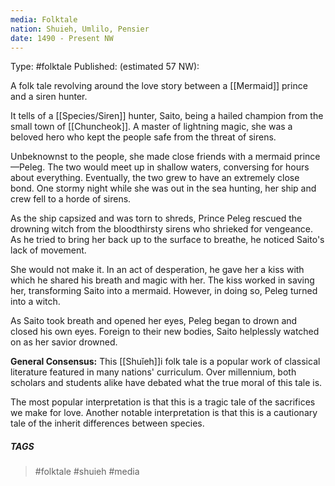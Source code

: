 ```yaml
---
media: Folktale
nation: Shuieh, Umlilo, Pensier
date: 1490 - Present NW
---
```

Type: #folktale
Published: (estimated 57 NW):

A folk tale revolving around the love story between a [[Mermaid]] prince and a siren hunter. 

It tells of a [[Species/Siren]] hunter, Saito, being a hailed champion from the small town of [[Chuncheok]]. A master of lightning magic, she was a beloved hero who kept the people safe from the threat of sirens. 

Unbeknownst to the people, she made close friends with a mermaid prince—Peleg. The two would meet up in shallow waters, conversing for hours about everything. Eventually, the two grew to have an extremely close bond. One stormy night while she was out in the sea hunting, her ship and crew fell to a horde of sirens. 

As the ship capsized and was torn to shreds, Prince Peleg rescued the drowning witch from the bloodthirsty sirens who shrieked for vengeance. As he tried to bring her back up to the surface to breathe, he noticed Saito's lack of movement. 

She would not make it. In an act of desperation, he gave her a kiss with which he shared his breath and magic with her. The kiss worked in saving her, transforming Saito into a mermaid. However, in doing so, Peleg turned into a witch. 

As Saito took breath and opened her eyes, Peleg began to drown and closed his own eyes. Foreign to their new bodies, Saito helplessly watched on as her savior drowned.

**General Consensus:** This [[Shuǐeh]]i folk tale is a popular work of classical literature featured in many nations' curriculum. Over millennium, both scholars and students alike have debated what the true moral of this tale is. 

The most popular interpretation is that this is a tragic tale of the sacrifices we make for love. Another notable interpretation is that this is a cautionary tale of the inherit differences between species.

##### TAGS
> #folktale #shuieh #media